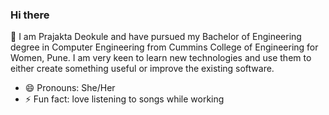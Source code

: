 ### Hi there
🔭 I am Prajakta Deokule and have pursued my Bachelor of Engineering degree in Computer Engineering from Cummins College of Engineering for Women, Pune. I am very keen to learn new technologies and use them to either create something useful or improve the existing software.
- 😄 Pronouns: She/Her
- ⚡ Fun fact: love listening to songs while working
